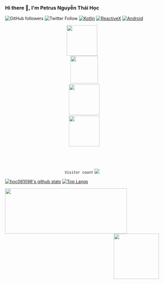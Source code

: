 ### Hi there 👋, I'm Petrus Nguyễn Thái Học

![GitHub followers](https://img.shields.io/github/followers/hoc081098?style=social)
![Twitter Follow](https://img.shields.io/twitter/follow/hoc081098?style=social)
[![Kotlin](https://img.shields.io/badge/-Kotlin-orange)](https://img.shields.io/badge/-Kotlin-orange)
[![ReactiveX](https://img.shields.io/badge/-ReactiveX-red)](https://img.shields.io/badge/-ReactiveX-red)
[![Android](https://img.shields.io/badge/-Android-green)](https://img.shields.io/badge/-Android-green)



<p align="center">
  <code><img src='https://user-images.githubusercontent.com/5713670/87202985-820dcb80-c2b6-11ea-9f56-7ec461c497c3.gif' width='100"'>
  <img src='https://www.kotlindevelopment.com/assets/img/kotlin-development-logo.svg?v=bcf07ce317' width='90"'>
  <img src='https://user-images.githubusercontent.com/10064416/53419311-eb4eb080-39d9-11e9-9221-68b7a739f425.jpg' width='100"'>
  <img src='https://github.com/hoc081098/hoc081098/raw/master/jetpack2.png' width='100"'>
  </p>
  
</code>

<p align="center">
   <code>Visitor count</code>
   <img src="https://profile-counter.glitch.me/hoc081098/count.svg" />
  </p>

[![hoc081098's github stats](https://github-readme-stats.vercel.app/api?username=hoc081098&show_icons=true&line_height=21&show_icons=true&theme=synthwave&count_private=true)](https://github.com/hoc081098)
[![Top Langs](https://github-readme-stats.vercel.app/api/top-langs/?username=hoc081098&show_icons=true&theme=synthwave&layout=compact)](https://github.com/hoc081098)

<!--
[![ReadMe Card](https://github-readme-stats.vercel.app/api/pin/?username=hoc081098&repo=WeatherApp_MVI_sample&theme=vue)](https://github.com/hoc081098/WeatherApp_MVI_sample)
[![ReadMe Card](https://github-readme-stats.vercel.app/api/pin/?username=Kotlin-Android-Open-Source&repo=MVI-Coroutines-Flow&theme=vue)](https://github.com/Kotlin-Android-Open-Source/MVI-Coroutines-Flow)
-->

<a href="https://github.com/hoc081098/WeatherApp_MVI_sample">
  <img align="left" src="https://github-readme-stats.vercel.app/api/pin/?username=hoc081098&repo=WeatherApp_MVI_sample&theme=vue" height="148" width="399"/>
</a>

<a href="https://github.com/Kotlin-Android-Open-Source/MVI-Coroutines-Flow">
  <img align="right" src="https://github-readme-stats.vercel.app/api/pin/?username=Kotlin-Android-Open-Source&repo=MVI-Coroutines-Flow&theme=vue" height="148" />
</a>

<!--
**hoc081098/hoc081098** is a ✨ _special_ ✨ repository because its `README.md` (this file) appears on your GitHub profile.

Here are some ideas to get you started:

- 🔭 I’m currently working on ...
- 🌱 I’m currently learning ...
- 👯 I’m looking to collaborate on ...
- 🤔 I’m looking for help with ...
- 💬 Ask me about ...
- 📫 How to reach me: ...
- 😄 Pronouns: ...
- ⚡ Fun fact: ...
-->
